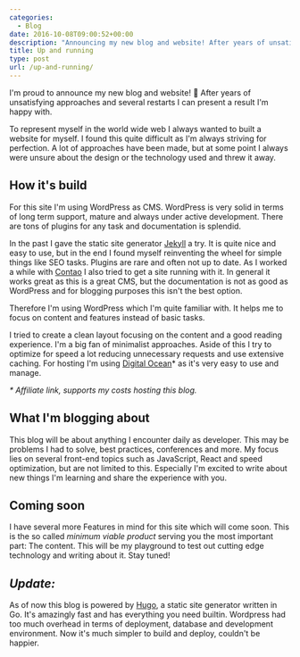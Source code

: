 ```yaml
---
categories:
  - Blog
date: 2016-10-08T09:00:52+00:00
description: "Announcing my new blog and website! After years of unsatisfying approaches and several restarts I can present a result I'm happy with."
title: Up and running
type: post
url: /up-and-running/
---
```

I'm proud to announce my new blog and website! 🎉 After years of unsatisfying approaches and several restarts I can present a result I'm happy with.

To represent myself in the world wide web I always wanted to built a website for myself. I found this quite difficult as I'm always striving for perfection. A lot of approaches have been made, but at some point I always were unsure about the design or the technology used and threw it away.

## How it's build

For this site I'm using WordPress as CMS. WordPress is very solid in terms of long term support, mature and always under active development. There are tons of plugins for any task and documentation is splendid.

In the past I gave the static site generator [Jekyll](https://jekyllrb.com/) a try. It is quite nice and easy to use, but in the end I found myself reinventing the wheel for simple things like SEO tasks. Plugins are rare and often not up to date. As I worked a while with [Contao](https://contao.org/de/) I also tried to get a site running with it. In general it works great as this is a great CMS, but the documentation is not as good as WordPress and for blogging purposes this isn't the best option.

Therefore I'm using WordPress which I'm quite familiar with. It helps me to focus on content and features instead of basic tasks.

I tried to create a clean layout focusing on the content and a good reading experience. I'm a big fan of minimalist approaches. Aside of this I try to optimize for speed a lot reducing unnecessary requests and use extensive caching. For hosting I'm using <a href="https://m.do.co/c/8f80e84ee2a2" target="_blank">Digital Ocean</a>* as it's very easy to use and manage.

<em style="font-size: 14px">* Affiliate link, supports my costs hosting this blog.</em>

## What I'm blogging about

This blog will be about anything I encounter daily as developer. This may be problems I had to solve, best practices, conferences and more. My focus lies on several front-end topics such as JavaScript, React and speed optimization, but are not limited to this. Especially I'm excited to write about new things I'm learning and share the experience with you.

## Coming soon

I have several more Features in mind for this site which will come soon. This is the so called _minimum viable product_ serving you the most important part: The content. This will be my playground to test out cutting edge technology and writing about it. Stay tuned!

## *Update:*

As of now this blog is powered by [Hugo](https://gohugo.io), a static site generator written in Go. It's amazingly fast and has everything you need builtin. Wordpress had too much overhead in terms of deployment, database and development environment. Now it's much simpler to build and deploy, couldn't be happier.
